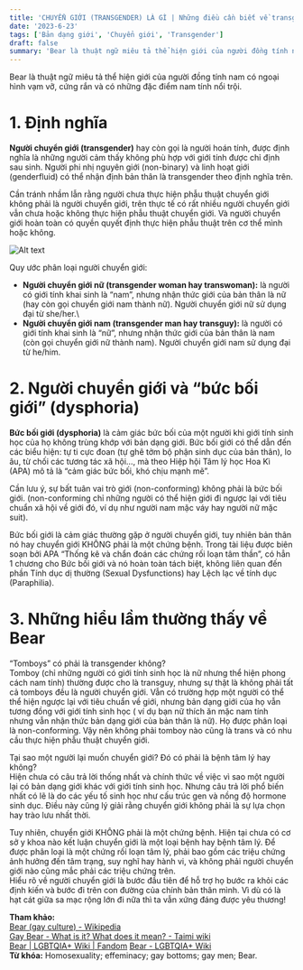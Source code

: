 ```yaml
---
title: 'CHUYỂN GIỚI (TRANSGENDER) LÀ GÌ | Những điều cần biết về transgender'
date: '2023-6-23'
tags: ['Bản dạng giới', 'Chuyển giới', 'Transgender']
draft: false
summary: 'Bear là thuật ngữ miêu tả thể hiện giới của người đồng tính nam có ngoại hình vạm vỡ, cứng rắn và có những đặc điểm nam tính nổi trội.'
---
```


Bear là thuật ngữ miêu tả thể hiện giới của người đồng tính nam có ngoại hình vạm vỡ, cứng rắn và có những đặc điểm nam tính nổi trội.

# **1. Định nghĩa**

**Người chuyển giới (transgender)** hay còn gọi là người hoán tính, được định nghĩa là những người cảm thấy không phù hợp với giới tính được chỉ định sau sinh. Người phi nhị nguyên giới (non-binary) và linh hoạt giới (genderfluid) có thể nhận định bản thân là transgender theo định nghĩa trên.

Cần tránh nhầm lẫn rằng người chưa thực hiện phẫu thuật chuyển giới không phải là người chuyển giới, trên thực tế có rất nhiều người chuyển giới vẫn chưa hoặc không thực hiện phẫu thuật chuyển giới. Và người chuyển giới hoàn toàn có quyền quyết định thực hiện phẫu thuật trên cơ thể mình hoặc không.

![Alt text](/static/images/TRANSGENDER/Trans_Pride_Flag.png 'Cờ tự hào của transgender')

Quy ước phân loại người chuyển giới:

-   **Người chuyển giới nữ (transgender woman hay transwoman):** là người có giới tính khai sinh là “nam”, nhưng nhận thức giới của bản thân là nữ (hay còn gọi chuyển giới nam thành nữ). Người chuyển giới nữ sử dụng đại từ she/her.\
-   **Người chuyển giới nam (transgender man hay transguy):** là người có giới tính khai sinh là “nữ”, nhưng nhận thức giới của bản thân là nam (còn gọi chuyển giới nữ thành nam). Người chuyển giới nam sử dụng đại từ he/him.

# **2. Người chuyển giới và “bức bối giới” (dysphoria)**

**Bức bối giới (dysphoria)** là cảm giác bức bối của một người khi giới tính sinh học của họ không trùng khớp với bản dạng giới. Bức bối giới có thể dẫn đến các biểu hiện: tự ti cực đoan (tự ghê tởm bộ phận sinh dục của bản thân), lo âu, từ chối các tương tác xã hội…, mà theo Hiệp hội Tâm lý học Hoa Kì (APA) mô tả là “cảm giác bức bối, khó chịu mạnh mẽ”.

Cần lưu ý, sự bất tuân vai trò giới (non-conforming) không phải là bức bối giới. (non-conforming chỉ những người có thể hiện giới đi ngược lại với tiêu chuẩn xã hội về giới đó, ví dụ như người nam mặc váy hay người nữ mặc suit).

Bức bối giới là cảm giác thường gặp ở người chuyển giới, tuy nhiên bản thân nó hay chuyển giới KHÔNG phải là một chứng bệnh. Trong tài liệu được biên soạn bởi APA “Thống kê và chẩn đoán các chứng rối loạn tâm thần”, có hẳn 1 chương cho Bức bối giới và nó hoàn toàn tách biệt, không liên quan đến phần Tính dục dị thường (Sexual Dysfunctions) hay Lệch lạc về tính dục (Paraphilia).

# **3. Những hiểu lầm thường thấy về Bear**

“Tomboys” có phải là transgender không?\
Tomboy (chỉ những người có giới tính sinh học là nữ nhưng thể hiện phong cách nam tính) thường được cho là transguy, nhưng sự thật là không phải tất cả tomboys đều là người chuyển giới. Vẫn có trường hợp một người có thể thể hiện ngược lại với tiêu chuẩn về giới, nhưng bản dạng giới của họ vẫn tương đồng với giới tính sinh học ( ví dụ bạn nữ thích ăn mặc nam tính nhưng vẫn nhận thức bản dạng giới của bản thân là nữ). Họ được phân loại là non-conforming. Vậy nên không phải tomboy nào cũng là trans và có nhu cầu thực hiện phẫu thuật chuyển giới.

Tại sao một người lại muốn chuyển giới? Đó có phải là bệnh tâm lý hay không?\
Hiện chưa có câu trả lời thống nhất và chính thức về việc vì sao một người lại có bản dạng giới khác với giới tính sinh học. Nhưng câu trả lời phổ biến nhất có lẽ là do các yếu tố sinh học như cấu trúc gen và nồng độ hormone sinh dục. Điều này cũng lý giải rằng chuyển giới không phải là sự lựa chọn hay trào lưu nhất thời.

Tuy nhiên, chuyển giới KHÔNG phải là một chứng bệnh. Hiện tại chưa có cơ sở y khoa nào kết luận chuyển giới là một loại bệnh hay bệnh tâm lý. Để được phân loại là một chứng rối loạn tâm lý, phải bao gồm các triệu chứng ảnh hưởng đến tâm trạng, suy nghĩ hay hành vi, và không phải người chuyển giới nào cũng mắc phải các triệu chứng trên.\
Hiểu rõ về người chuyển giới là bước đầu tiên để hỗ trợ họ bước ra khỏi các định kiến và bước đi trên con đường của chính bản thân mình. Vì dù có là hạt cát giữa sa mạc rộng lớn đi nữa thì ta vẫn xứng đáng được yêu thương!

**Tham khảo:**\
[Bear (gay culture) - Wikipedia](<https://en.wikipedia.org/wiki/Bear_(gay_culture)#:~:text=In%20gay%20culture%2C%20a%20bear,an%20image%20of%20rugged%20masculinity.>)\
[Gay Bear - What is it? What does it mean? - Taimi wiki](https://taimi.com/wiki/gay-bear-what-is-it-what-does-it-mean)\
[Bear | LGBTQIA+ Wiki | Fandom](https://lgbtqia.fandom.com/wiki/Bear)
[Bear - LGBTQIA+ Wiki](https://www.lgbtqia.wiki/wiki/Bear)\
**Từ khóa:** Homosexuality; effeminacy; gay bottoms; gay men; Bear.
